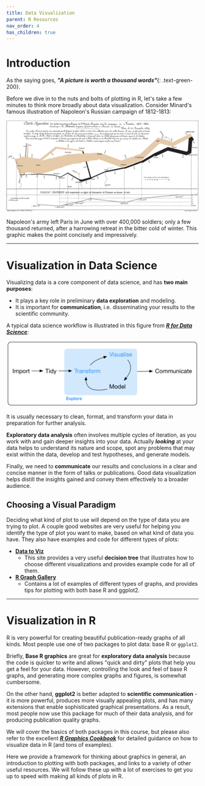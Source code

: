 ```yaml
---
title: Data Visualization
parent: R Resources
nav_order: 4
has_children: true
---
```


# Introduction

As the saying goes, ***"A picture is worth a thousand words"***{: .text-green-200}.

Before we dive in to the nuts and bolts of plotting in R, let's take a few minutes to think more broadly about data visualization. Consider Minard's famous illustration of Napoleon's Russian campaign of 1812-1813:

![](Images/Minard_Napoleon_1812.jpg)

Napoleon's army left Paris in June with over 400,000 soldiers; only a few thousand returned, after a harrowing retreat in the bitter cold of winter. This graphic makes the point concisely and impressively.

---

# Visualization in Data Science

Visualizing data is a core component of data science, and has **two main purposes**:

+ It plays a key role in preliminary **data exploration** and modeling.
+ It is important for **communication**, i.e. disseminating your results to the scientific community.

A typical data science workflow is illustrated in this figure from [***R for Data Science***](https://r4ds.had.co.nz/explore-intro.html):

![](Images/data_viz_cycle.png)

It is usually necessary to clean, format, and transform your data in preparation for further analysis.

**Exploratory data analysis** often involves multiple cycles of iteration, as you work with and gain deeper insights into your data. Actually ***looking*** at your data helps to understand its nature and scope, spot any problems that may exist within the data, develop and test hypotheses, and generate models.

Finally, we need to **communicate** our results and conclusions in a clear and concise manner in the form of talks or publications. Good data visualization helps distill the insights gained and convey them effectively to a broader audience.


## Choosing a Visual Paradigm

Deciding what kind of plot to use will depend on the type of data you are trying to plot. A couple good websites are very useful for helping you identify the type of plot you want to make, based on what kind of data you have. They also have examples and code for different types of plots:

+ [**Data to Viz**](https://www.data-to-viz.com/)
  + This site provides a very useful **decision tree** that illustrates how to choose different visualizations and provides example code for all of them.
+ [**R Graph Gallery**](https://www.r-graph-gallery.com/index.html)
  + Contains a lot of examples of different types of graphs, and provides tips for plotting with both base R and ggplot2.

---

# Visualization in R

R is very powerful for creating beautiful publication-ready graphs of all kinds. Most people use one of two packages to plot data: base R or `ggplot2`.

Briefly, **Base R graphics** are great for **exploratory data analysis** because the code is quicker to write and allows "quick and dirty" plots that help you get a feel for your data. However, controlling the look and feel of base R graphs, and generating more complex graphs and figures, is somewhat cumbersome.

On the other hand, **ggplot2** is better adapted to **scientific communication** - it is more powerful, produces more visually appealing plots, and has many extensions that enable sophisticated graphical presentations. As a result, most people now use this package for much of their data analysis, and for producing publication quality graphs.

We will cover the basics of both packages in this course, but please also refer to the excellent [***R Graphics Cookbook***](https://r-graphics.org/index.html) for detailed guidance on how to visualize data in R (and tons of examples).

Here we provide a framework for thinking about graphics in general, an introduction to plotting with both packages, and links to a variety of other useful resources. We will follow these up with a lot of exercises to get you up to speed with making all kinds of plots in R.
